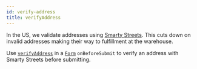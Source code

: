 ```yaml
---
id: verify-address
title: verifyAddress
---
```


In the US, we validate addresses using [Smarty Streets](`https://smartystreets.com`). This cuts down on invalid addresses making their way to fulfillment at the warehouse.

Use [`verifyAddress`](/src/components/Addresses/verifyAddress.js) in a [`Form`](components/form.md) `onBeforeSubmit` to verify an address with Smarty Streets before submitting.
